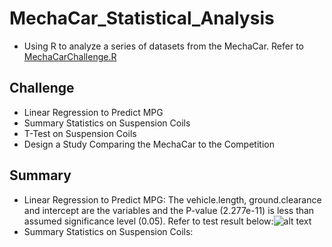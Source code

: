 # MechaCar_Statistical_Analysis
-  Using R to analyze a series of datasets from the MechaCar. Refer to [MechaCarChallenge.R](../main/MechaCarChallenge.R)

## Challenge
- Linear Regression to Predict MPG
- Summary Statistics on Suspension Coils
- T-Test on Suspension Coils
- Design a Study Comparing the MechaCar to the Competition

## Summary 
- Linear Regression to Predict MPG: The vehicle.length, ground.clearance and intercept are the variables and the P-value (2.277e-11) is less than assumed significance level (0.05). Refer to test result below:![alt text](../main/ScreenShot_Deliverable1.png)
- Summary Statistics on Suspension Coils: 
